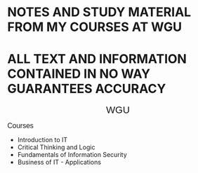 # NOTES AND STUDY MATERIAL FROM MY COURSES AT WGU #
# ALL TEXT AND INFORMATION CONTAINED IN NO WAY GUARANTEES ACCURACY #

<html>
<head>
	<title></title>
</head>
<body>
<p style="text-align: center;"><span style="font-family:tahoma,geneva,sans-serif;"><span style="font-size:22px;">WGU</span></span></p>

<p><span style="font-size:16px;"><span style="font-family:lucida sans unicode,lucida grande,sans-serif;">Courses</span></span></p>

<ul>
	<li>Introduction to IT</li>
	<li>Critical Thinking and Logic</li>
	<li>Fundamentals of Information Security</li>
	<li>Business of IT - Applications</li>
</ul>

<p>&nbsp;</p>

<p>&nbsp;</p>
</body>
</html>

